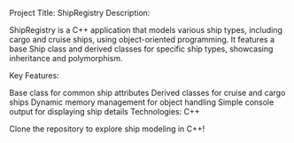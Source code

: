 Project Title: ShipRegistry
Description:

ShipRegistry is a C++ application that models various ship types, including cargo and cruise ships, using object-oriented programming. It features a base Ship class and derived classes for specific ship types, showcasing inheritance and polymorphism.

Key Features:

Base class for common ship attributes
Derived classes for cruise and cargo ships
Dynamic memory management for object handling
Simple console output for displaying ship details
Technologies: C++

Clone the repository to explore ship modeling in C++!
